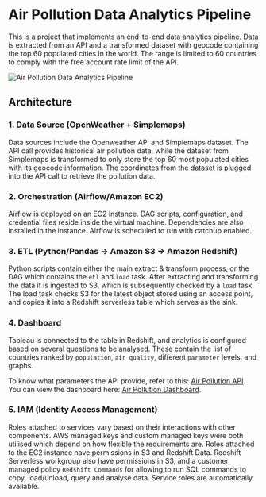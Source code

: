 # Air Pollution Data Analytics Pipeline

This is a project that implements an end-to-end data analytics pipeline. Data is extracted from an API and a transformed dataset with geocode containing the top 60 populated cities in the world. The range is limited to 60 countries to comply with the free account rate limit of the API.

![Air Pollution Data Analytics Pipeline](https://github.com/zvsuarez/air-pollution-data-pipeline/assets/64736073/d11c24e6-9221-4fdc-98aa-954cc52cebfb)

## Architecture

### 1. Data Source (OpenWeather + Simplemaps)

Data sources include the Openweather API and Simplemaps dataset. The API call provides historical air pollution data, while the dataset from Simplemaps is transformed to only store the top 60 most populated cities with its geocode information. The coordinates from the dataset is plugged into the API call to retrieve the pollution data.

### 2. Orchestration (Airflow/Amazon EC2)

Airflow is deployed on an EC2 instance. DAG scripts, configuration, and credential files reside inside the virtual machine. Dependencies are also installed in the instance. Airflow is scheduled to run with catchup enabled.

### 3. ETL (Python/Pandas -> Amazon S3 -> Amazon Redshift)

Python scripts contain either the main extract & transform process, or the DAG which contains the `etl` and `load` task. After extracting and transforming the data it is ingested to S3, which is subsequently checked by a `load` task. The load task checks S3 for the latest object stored using an access point, and copies it into a Redshift serverless table which serves as the sink.

### 4. Dashboard

Tableau is connected to the table in Redshift, and analytics is configured based on several questions to be analysed. These contain the list of countries ranked by `population`, `air quality`, different `parameter` levels, and graphs.

To know what parameters the API provide, refer to this: [Air Pollution API](https://openweathermap.org/api/air-pollution). You can view the dashboard here: [Air Pollution Dashboard](https://public.tableau.com/views/AirPollutionDashboard_16877125725160/Dashboard1?:language=en-US&:display_count=n&:origin=viz_share_link).

### 5. IAM (Identity Access Management)

Roles attached to services vary based on their interactions with other components. AWS managed keys and custom managed keys were both utilised which depend on how flexible the requirements are. Roles attached to the EC2 instance have permissions in S3 and Redshift Data. Redshift Serverless workgroup also have permissions in S3, and a customer managed policy `Redshift Commands` for allowing to run SQL commands to copy, load/unload, query and analyse data. Service roles are automatically available.

